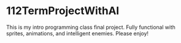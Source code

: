 # 112TermProjectWithAI
This is my intro programming class final project. Fully functional with sprites, animations, and intelligent enemies. Please enjoy!
